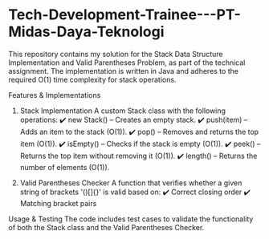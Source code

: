 ﻿# Tech-Development-Trainee---PT-Midas-Daya-Teknologi

This repository contains my solution for the Stack Data Structure Implementation and Valid Parentheses Problem, as part of the technical assignment. The implementation is written in Java and adheres to the required O(1) time complexity for stack operations.

Features & Implementations
1. Stack Implementation
A custom Stack class with the following operations:
✔️ new Stack() – Creates an empty stack.
✔️ push(item) – Adds an item to the stack (O(1)).
✔️ pop() – Removes and returns the top item (O(1)).
✔️ isEmpty() – Checks if the stack is empty (O(1)).
✔️ peek() – Returns the top item without removing it (O(1)).
✔️ length() – Returns the number of elements (O(1)).

2. Valid Parentheses Checker
A function that verifies whether a given string of brackets '()[]{}' is valid based on:
✔️ Correct closing order
✔️ Matching bracket pairs

Usage & Testing
The code includes test cases to validate the functionality of both the Stack class and the Valid Parentheses Checker.
